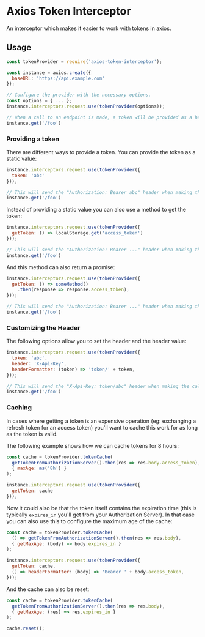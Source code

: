 # Axios Token Interceptor

An interceptor which makes it easier to work with tokens in [axios](https://github.com/mzabriskie/axios).

## Usage

```js
const tokenProvider = require('axios-token-interceptor');

const instance = axios.create({
  baseURL: 'https://api.example.com'
});

// Configure the provider with the necessary options.
const options = { ... };
instance.interceptors.request.use(tokenProvider(options));

// When a call to an endpoint is made, a token will be provided as a header.
instance.get('/foo')
```

### Providing a token

There are different ways to provide a token. You can provide the token as a static value:

```js
instance.interceptors.request.use(tokenProvider({
  token: 'abc'
}));

// This will send the "Authorization: Bearer abc" header when making the call to the API endpoint.
instance.get('/foo')
```

Instead of providing a static value you can also use a method to get the token:

```js
instance.interceptors.request.use(tokenProvider({
  getToken: () => localStorage.get('access_token')
}));

// This will send the "Authorization: Bearer ..." header when making the call to the API endpoint.
instance.get('/foo')
```

And this method can also return a promise:

```js
instance.interceptors.request.use(tokenProvider({
  getToken: () => someMethod()
    .then(response => response.access_token);
}));

// This will send the "Authorization: Bearer ..." header when making the call to the API endpoint.
instance.get('/foo')
```

### Customizing the Header

The following options allow you to set the header and the header value:

```js
instance.interceptors.request.use(tokenProvider({
  token: 'abc',
  header: 'X-Api-Key',
  headerFormatter: (token) => 'token/' + token,
}));

// This will send the "X-Api-Key: token/abc" header when making the call to the API endpoint.
instance.get('/foo')
```

### Caching

In cases where getting a token is an expensive operation (eg: exchanging a refresh token for an access token) you'll want to cache this work for as long as the token is valid.

The following example shows how we can cache tokens for 8 hours:

```js
const cache = tokenProvider.tokenCache(
  getTokenFromAuthorizationServer().then(res => res.body.access_token),
  { maxAge: ms('8h') }
);

instance.interceptors.request.use(tokenProvider({
  getToken: cache
}));
```

Now it could also be that the token itself contains the expiration time (this is typically `expires_in` you'll get from your Authorization Server). In that case you can also use this to configure the maximum age of the cache:

```js
const cache = tokenProvider.tokenCache(
  () => getTokenFromAuthorizationServer().then(res => res.body),
  { getMaxAge: (body) => body.expires_in }
);

instance.interceptors.request.use(tokenProvider({
  getToken: cache,
  () => headerFormatter: (body) => 'Bearer ' + body.access_token,
}));
```

And the cache can also be reset:

```js
const cache = tokenProvider.tokenCache(
  getTokenFromAuthorizationServer().then(res => res.body),
  { getMaxAge: (res) => res.expires_in }
);

cache.reset();
```
